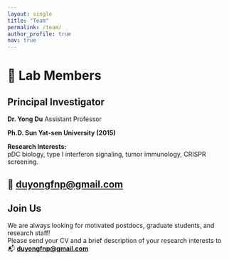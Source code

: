 ```yaml
---
layout: single
title: "Team"
permalink: /team/
author_profile: true
nav: true
---
```


# 👥 Lab Members

## Principal Investigator

**Dr. Yong Du**   Assistant Professor

**Ph.D. Sun Yat-sen University (2015)**

**Research Interests:**  
pDC biology, type I interferon signaling, tumor immunology, CRISPR screening.

📧 [duyongfnp@gmail.com](mailto:duyongfnp@gmail.com)
---

## Join Us

We are always looking for motivated postdocs, graduate students, and research staff!  
Please send your CV and a brief description of your research interests to  
📬 **[duyongfnp@gmail.com](mailto:duyongfnp@gmail.com)**


